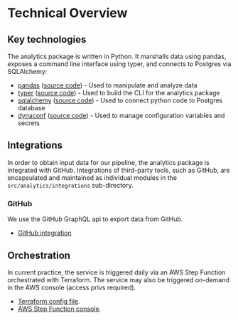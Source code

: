 # Technical Overview

## Key technologies

The analytics package is written in Python. It marshalls data using pandas, exposes a command line interface using typer, and connects to Postgres via SQLAlchemy:

- [pandas][pandas-docs] ([source code][pandas-source]) - Used to manipulate and analyze data
- [typer][typer-docs] ([source code][typer-source]) - Used to build the CLI for the analytics package
- [sqlalchemy][sqlalchemy-docs] ([source code][sqlalchemy-source]) - Used to connect python code to Postgres database
- [dynaconf][dynaconf-docs] ([source code][dynaconf-source]) - Used to manage configuration variables and secrets

## Integrations

In order to obtain input data for our pipeline, the analytics package is integrated with GitHub. Integrations of third-party tools, such as GitHub, are encapsulated and maintained as individual modules in the `src/analytics/integrations` sub-directory.

### GitHub

We use the GitHub GraphQL api to export data from GitHub. 

- [GitHub integration](../../analytics/src/analytics/integrations/github/)

## Orchestration

In current practice, the service is triggered daily via an AWS Step Function orchestrated with Terraform. The service may also be triggered on-demand in the AWS console (access privs required). 

- [Terraform config file](../infra/analytics/app-config/env-config/scheduled_jobs.tf).
- [AWS Step Function console](https://us-east-1.console.aws.amazon.com/states/home?region=us-east-1#/statemachines).

<!-- Key technologies -->
[sqlalchemy-docs]: https://www.sqlalchemy.org
[sqlalchemy-source]: https://github.com/sqlalchemy/sqlalchemy
[pandas-docs]: https://pandas.pydata.org/docs/index.html
[pandas-source]: https://github.com/pandas-dev/pandas
[typer-docs]: https://typer.tiangolo.com/
[typer-source]: https://github.com/tiangolo/typer
[dynaconf-docs]: https://www.dynaconf.com/
[dynaconf-source]: https://github.com/dynaconf/dynaconf
